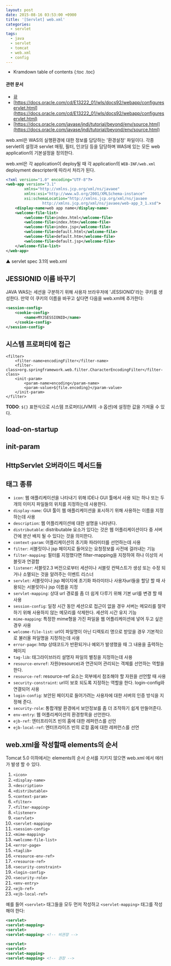 ```yaml
---
layout: post
date: 2015-08-16 03:53:00 +0900
title: '[Servlet] web.xml'
categories:
  - servlet
tags:
  - java
  - servlet
  - tomcat
  - web.xml
  - config
---
```


* Kramdown table of contents
{:toc .toc}

#### 관련 문서

- [뀨](뀨)
- [https://docs.oracle.com/cd/E13222_01/wls/docs92/webapp/configureservlet.html](https://docs.oracle.com/cd/E13222_01/wls/docs92/webapp/configureservlet.html)
- [https://docs.oracle.com/javase/jndi/tutorial/beyond/env/source.html](https://docs.oracle.com/javase/jndi/tutorial/beyond/env/source.html)

web.xml은 WAS의 실행환경에 대한 정보를 담당하는 '환경설정' 파일이다. 각종 servlet의 설정과 servlet 매핑, 필터, 인코딩 등을 담당하며 WAS에 있는 모든 web application의 기본설정을 정의한다.

web.xml은 각 application이 deploy될 때 각 application의 `WEB-INF/web.xml` deployment descripter에 따라서 처리가 된다.

```xml
<?xml version="1.0" encoding="UTF-8"?>
<web-app version="3.1"
        xmlns="http://xmlns.jcp.org/xml/ns/javaee"
        xmlns:xsi="http://www.w3.org/2001/XMLSchema-instance"
        xsi:schemaLocation="http://xmlns.jcp.org/xml/ns/javaee
                http://xmlns.jcp.org/xml/ns/javaee/web-app_3_1.xsd">
    <display-name>web app name</display-name>
    <welcome-file-list>
        <welcome-file>index.html</welcome-file>
        <welcome-file>index.htm</welcome-file>
        <welcome-file>index.jsp</welcome-file>
        <welcome-file>default.html</welcome-file>
        <welcome-file>default.htm</welcome-file>
        <welcome-file>default.jsp</welcome-file>
    </welcome-file-list>
</web-app>
```
▲ servlet spec 3.1의 web.xml

## JESSIONID 이름 바꾸기

JAVA WAS는 세션을 구분하기 위해 사용자 브라우저에 'JESSIONID'라는 쿠키를 생성한다. 만약 이 쿠키의 이름을 바꾸고 싶다면 다음을 web.xml에 추가한다:

```xml
<session-config>
    <cookie-config>
        <name>MYJSESSIONID</name>
    </cookie-config>
</session-config>
```

## 시스템 프로퍼티에 접근

```
<filter>
    <filter-name>encodingFilter</filter-name>
    <filter-class>org.springframework.web.filter.CharacterEncodingFilter</filter-class>
    <init-param>
        <param-name>encoding</param-name>
        <param-value>${file.encoding}</param-value>
    </init-param>
</filter>
```

**TODO**: `${}` 표현식으로 시스템 프로퍼티(JVM의 `-D` 옵션)에 설정한 값을 가져올 수 있다.

## load-on-startup

## init-param

## HttpServlet 오버라이드 메서드들

## 태그 종류

- `icon`: 웹 애플리케이션을 나타내기 위해 IDE나 GUI 툴에서 사용 되는 하나 또는 두 개의 이미지 파일들의 위치를 지정하는데 사용한다.
- `display-name`: GUI 툴이 웹 애플리케이션을 표시하기 위해 사용하는 이름을 지정 하는데 사용
- `description`: 웹 어플리케이션에 대한 설명을 나타낸다.
- `distributable`: distributable 요소가 있다는 것은 웹 어플리케이션이다 중 서버 간에 분산 배치 될 수 있다는 것을 의미한다.
- `context-param`: 어플리케이션의 초기화 파라미터를 선언하는데 사용
- `filter`: 서블릿이나 jsp 페이지로 들어오는 요청정보를 사전에 걸러내는 기능
- `filter-mapping`: 필터를 지정했다면 filter-mapping을 지정하여 하나 이상의 서블릿과 연결함
- `listener`: 서블릿2.3 버전으로부터 세션이나 서블릿 컨텍스트가 생성 또는 수정 되거나 소멸되는 것을 알려주는 이벤트 리스너
- `servlet`: 서블릿이나 jsp 페이지에 초기화 파라미터나 사용자url들을 할당 할 때 사용되는 서블릿이나 jsp 이름을 지정
- `servlet-mapping`: 상대 url  경로를 좀  더 쉽게  다루기 위해  기본 url를  변경 할  때 사용
- `session-config`: 일정 시간 동안 세션으로 접근이 없을 경우 서버는 메모리를 절약하기 위해 사용하지 않는 메모리를 삭제한다. 세션의 시간 유지 기능
- `mime-mapping`: 특정한 mime형을 가진 파일을 웹 어플리케이션에  넣어 두고 싶은  경우 사용
- `welcome-file-list`: url이 파일명이 아닌 디렉토리 명으로 받았을 경우 기본적으로 불러올 파일명을 지정하는데 사용
- `error-page`: http 상태코드가 반환되거나 예외가 발생했을 때 그 내용을 출력하는 페이지
- `tag-lib`: 태그라이브러리 설명자 파일의 별칭을 지정하는데 사용
- `resource-envref`: 자원(resource)과  연관되어 관리되는 객체를 선언하는 역할을 한다.
- `resource-ref`: resource-ref 요소는 외부에서 참조해야 할 자원을 선언할  때 사용
- `security-constraint`: url이 보호 되도록 지정하는 역할을  한다. login-config와  연결되어 사용
- `login-config`: 보안된 페이지로 들어가려는 사용자에 대한 서버의 인증 방식을 지정해 준다.
- `security-role`: 통합개발 환경에서 보안정보를 좀 더 조작하기 쉽게 만들어준다.
- `env-entry`: 웹 어플리케이션의 환경항목을 선언한다.
- `ejb-ref`: 엔터프리이즈 빈의 홈에 대한 레퍼런스를 선언
- `ejb-local-ref`: 엔터프라이즈 빈의 로컬 홈에 대한 레퍼런스를 선언

## web.xml을 작성할때 elements의 순서

Tomcat 5.0 이하에서는  elements의 순서 순서를 지키지 않으면 web.xml 에서 에러가 발생 할 수 있다.

1. `<icon>`
1. `<display-name>`
1. `<description>`
1. `<distributable>`
1. `<context-param>`
1. `<filter>`
1. `<filter-mapping>`
1. `<listener>`
1. `<servlet>`
1. `<servlet-mapping>`
1. `<session-config>`
1. `<mime-mapping>`
1. `<welcome-file-list>`
1. `<error-page>`
1. `<taglib>`
1. `<resource-env-ref>`
1. `<resource-ref>`
1. `<security-constraint>`
1. `<login-config>`
1. `<security-role>`
1. `<env-entry>`
1. `<ejb-ref>`
1. `<ejb-local-ref>`

예를 들어 `<servlet>` 태그들을 모두 먼저 작성하고 `<servlet-mapping>` 태그를 작성해야 한다:

```xml
<servlet>
<servlet-mapping>
<servlet>
<servlet-mapping> <!-- 비권장 -->

<servlet>
<servlet>
<servlet-mapping>
<servlet-mapping> <!-- 권장 -->
```
